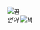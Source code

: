 ![꿈](http://cfile25.uf.tistory.com/image/1228D64E4EEAD08D295FFD)  
*언어*
[![책](http://image.hankookilbo.com/i.aspx?Guid=a1686a59bb05499e8cb77cb6878b668a&Month=20150916&size=400)](https://youtu.be/NsVRdMSE9gM)

